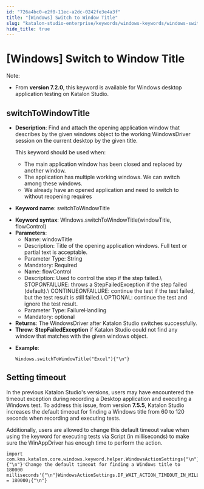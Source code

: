 ```yaml
---
id: "726a4bc0-e2f0-11ec-a2dc-0242fe3e4a3f"
title: "[Windows] Switch to Window Title"
slug: "katalon-studio-enterprise/keywords/windows-keywords/windows-switch-to-window-title"
hide_title: true
---
```


# <a id="id_0" class="anchor_top_offset"/><a id="ariaid-title1" class="anchor_top_offset"/>[Windows] Switch to Window Title

<div xmlns="http://www.w3.org/1999/xhtml" className="p"><div className="note note note_note"><span className="note__title">Note:</span> <ul className="ul"><li className="li"><p className="p">From <strong className="ph b">version 7.2.0</strong>, this keyword is available for
          Windows desktop application testing on Katalon Studio.</p></li></ul></div></div>

## <a id="id_0__id_1" class="anchor_top_offset"/>switchToWindowTitle

              
<ul xmlns="http://www.w3.org/1999/xhtml" className="ul"><li className="li">     <p className="p">       <strong className="ph b">Description</strong>: Find and attach the opening       application window that describes by the given windows object to       the working WindowsDriver session on the current desktop by the       given title.</p>     <p className="p">This keyword should be used when:</p>     <ul className="ul"><li className="li">The main application window has been closed and replaced by         another window.</li><li className="li">The application has multiple working windows. We can switch         among these windows.</li><li className="li">We already have an opened application and need to switch to         without reopening requires</li></ul>   </li><li className="li">     <p className="p">       <strong className="ph b">Keyword name</strong>: switchToWindowTitle</p>   </li><li className="li">     <strong className="ph b">Keyword syntax</strong>:     Windows.switchToWindowTitle(windowTitle, flowControl)</li><li className="li">     <strong className="ph b">Parameters</strong>:      <ul className="ul"><li className="li">Name: windowTitle</li><li className="li">Description: Title of the opening application windows. Full         text or partial text is acceptable.</li><li className="li">Parameter Type: String</li><li className="li">Mandatory: Required</li><li className="li">Name: flowControl</li><li className="li">Description: Used to control the step if the step failed.\         STOP<em className="ph i">ON</em>FAILURE: throws a StepFailedException if the step         failed (default).\ CONTINUE<em className="ph i">ON</em>FAILURE: continue the test if         the test failed, but the test result is still failed.\ OPTIONAL:         continue the test and ignore the test result.</li><li className="li">Parameter Type: FailureHandling</li><li className="li">Mandatory: optional</li></ul>   </li><li className="li">     <strong className="ph b">Returns</strong>: The WindowsDriver after Katalon     Studio switches successfully.</li><li className="li">     <strong className="ph b">Throw</strong>: <strong className="ph b">StepFailedException</strong> if     Katalon Studio could not find any window that matches with the     given windows object.</li><li className="li">     <p className="p">       <strong className="ph b">Example</strong>:</p>     <pre className="pre codeblock"><code>Windows.switchToWindowTitle("Excel"){"\n"}</code></pre>   </li></ul> 
      

## <a id="id_0__id_2" class="anchor_top_offset"/>Setting timeout

              
<p xmlns="http://www.w3.org/1999/xhtml" className="p">In the previous Katalon Studio's versions, users may have   encountered the timeout exception during recording a Desktop   application and executing a Windows test. To address this issue,   from version <strong className="ph b">7.5.5</strong>, Katalon Studio increases the   default timeout for finding a Windows title from 60 to 120 seconds   when recording and executing tests.</p> 
      
<p xmlns="http://www.w3.org/1999/xhtml" className="p">Additionally, users are allowed to change this default timeout   value when using the keyword for executing tests via Script (in   milliseconds) to make sure the WinAppDriver has enough time to   perform the action.</p> 
              
<pre xmlns="http://www.w3.org/1999/xhtml" className="pre codeblock"><code>import com.kms.katalon.core.windows.keyword.helper.WindowsActionSettings{"\n"}{"\n"}'Change the default timeout for finding a Windows title to 180000 milliseconds'{"\n"}WindowsActionSettings.DF_WAIT_ACTION_TIMEOUT_IN_MILLIS = 180000;{"\n"}</code></pre> 
            

